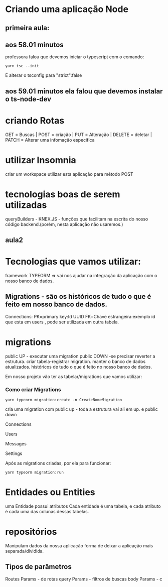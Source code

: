 # Criando uma aplicação Node
## primeira aula:

## aos 58.01 minutos
professora falou que devemos iniciar o typescript com o comando:

```yarn tsc --init```

E alterar o tsconfig para "strict":false

## aos 59.01 minutos ela falou que devemos instalar o ts-node-dev

# criando Rotas

GET = Buscas |
POST = criação |
PUT = Alteração |
DELETE = deletar |
PATCH = Alterar uma infomação especifica

# utilizar Insomnia

criar um workspace
utilizar esta aplicação para método POST

# tecnologias boas de serem utilizadas

queryBuilders - KNEX.JS - funções que facilitam na escrita do nosso código backend.(porém, nesta aplicação não usaremos.)

## aula2

# Tecnologias que vamos utilizar:

framework TYPEORM => vai nos ajudar na integração da aplicação com o nosso banco de dados.

## Migrations - são os históricos de tudo o que é feito em nosso banco de dados.

Connections:
PK=primary key:Id
UUID
FK=Chave estrangeira:exemplo id que esta em users , pode ser utilizada em outra tabela.

# migrations

public UP - executar uma migration
public DOWN -se precisar reverter a estrutura.
criar tabela-registrar migration.
manter o banco de dados atualizados.
históricos de tudo o que é feito no nosso banco de dados.

Em nosso projeto vão ter as tabelar/migrations que vamos utilizar:

### Como criar Migrations

```yarn typeorm migration:create -n CreateNomeMigration```

cria uma migration com public up - toda a estrutura vai ali em up. e public down

Connections

Users

Messages

Settings

Após as migrations criadas, por ela para funcionar:

```yarn typeorm migration:run```

# Entidades ou Entities

uma Entidade possui atributos
Cada entidade é uma tabela, e cada atributo é cada uma das colunas dessas tabelas.

# repositórios

Manipulam dados da nossa aplicação
forma de deixar a aplicação mais separada/dividida.

## Tipos de parâmetros

Routes Params - de rotas
query Params - filtros de buscas
body Params - c